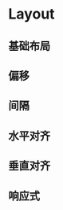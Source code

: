 # Layout

## 基础布局

<GridDemo-GridBaseDemo/>


## 偏移
<GridDemo-GridOffsetDemo/>

## 间隔
<GridDemo-GridGutterDemo/>

## 水平对齐
<GridDemo-GridJustifyDemo/>

## 垂直对齐
<GridDemo-GridAlignDemo/>

## 响应式
<GridDemo-GridResponsiveDemo/>
